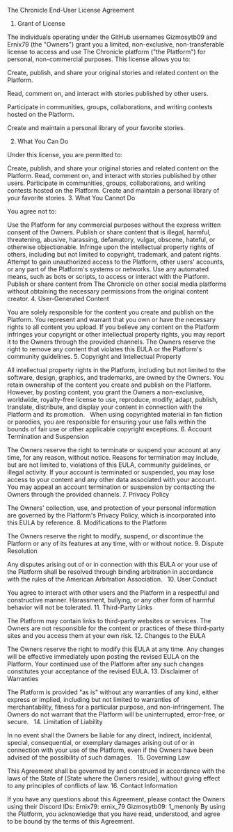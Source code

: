 
The Chronicle End-User License Agreement
1. Grant of License

The individuals operating under the GitHub usernames Gizmosytb09 and Ernix79 (the "Owners") grant you a limited, non-exclusive, non-transferable license to access and use The Chronicle platform ("the Platform") for personal, non-commercial purposes. This license allows you to:

Create, publish, and share your original stories and related content on the Platform.

Read, comment on, and interact with stories published by other users.

Participate in communities, groups, collaborations, and writing contests hosted on the Platform.

Create and maintain a personal library of your favorite stories.

2. What You Can Do

Under this license, you are permitted to:

Create, publish, and share your original stories and related content on the Platform.
Read, comment on, and interact with stories published by other users.
Participate in communities, groups, collaborations, and writing contests hosted on the Platform.
Create and maintain a personal library of your favorite stories.
3. What You Cannot Do

You agree not to:

Use the Platform for any commercial purposes without the express written consent of the Owners.
Publish or share content that is illegal, harmful, threatening, abusive, harassing, defamatory, vulgar, obscene, hateful, or otherwise objectionable.
Infringe upon the intellectual property rights of others, including but not limited to copyright, trademark, and patent rights.
Attempt to gain unauthorized access to the Platform, other users' accounts, or any part of the Platform's systems or networks.
Use any automated means, such as bots or scripts, to access or interact with the Platform.
Publish or share content from The Chronicle on other social media platforms without obtaining the necessary permissions from the original content creator.
4. User-Generated Content

You are solely responsible for the content you create and publish on the Platform.
You represent and warrant that you own or have the necessary rights to all content you upload.
If you believe any content on the Platform infringes your copyright or other intellectual property rights, you may report it to the Owners through the provided channels.
The Owners reserve the right to remove any content that violates this EULA or the Platform's community guidelines.
5. Copyright and Intellectual Property

All intellectual property rights in the Platform, including but not limited to the software, design, graphics, and trademarks, are owned by the Owners.
You retain ownership of the content you create and publish on the Platform. However, by posting content, you grant the Owners a non-exclusive, worldwide, royalty-free license to use, reproduce, modify, adapt, publish, translate, distribute, and display your content in connection with the Platform and its promotion.   
When using copyrighted material in fan fiction or parodies, you are responsible for ensuring your use falls within the bounds of fair use or other applicable copyright exceptions.
6. Account Termination and Suspension

The Owners reserve the right to terminate or suspend your account at any time, for any reason, without notice. Reasons for termination may include, but are not limited to, violations of this EULA, community guidelines, or illegal activity.
If your account is terminated or suspended, you may lose access to your content and any other data associated with your account.
You may appeal an account termination or suspension by contacting the Owners through the provided channels.
7. Privacy Policy

The Owners' collection, use, and protection of your personal information are governed by the Platform's Privacy Policy, which is incorporated into this EULA by reference.
8. Modifications to the Platform

The Owners reserve the right to modify, suspend, or discontinue the Platform or any of its features at any time, with or without notice.
9. Dispute Resolution

Any disputes arising out of or in connection with this EULA or your use of the Platform shall be resolved through binding arbitration in accordance with the rules of the American Arbitration Association.   
10. User Conduct

You agree to interact with other users and the Platform in a respectful and constructive manner. Harassment, bullying, or any other form of harmful behavior will not be tolerated.
11. Third-Party Links

The Platform may contain links to third-party websites or services. The Owners are not responsible for the content or practices of these third-party sites and you access them at your own risk.
12. Changes to the EULA

The Owners reserve the right to modify this EULA at any time. Any changes will be effective immediately upon posting the revised EULA on the Platform. Your continued use of the Platform after any such changes constitutes your acceptance of the revised EULA.
13. Disclaimer of Warranties

The Platform is provided "as is" without any warranties of any kind, either express or implied, including but not limited to warranties of merchantability, fitness for a particular purpose, and non-infringement. The Owners do not warrant that the Platform will be uninterrupted, error-free, or secure.   
14. Limitation of Liability

In no event shall the Owners be liable for any direct, indirect, incidental, special, consequential, or exemplary damages arising out of or in connection with your use of the Platform, even if the Owners have been advised of the possibility of such damages.   
15. Governing Law

This Agreement shall be governed by and construed in accordance with the laws of the State of [State where the Owners reside], without giving effect to any principles of conflicts of law.
16. Contact Information

If you have any questions about this Agreement, please contact the Owners using their Discord IDs:
Ernix79: ernix_79
Gizmosytb09: 1_menonly
By using the Platform, you acknowledge that you have read, understood, and agree to be bound by the terms of this Agreement.

